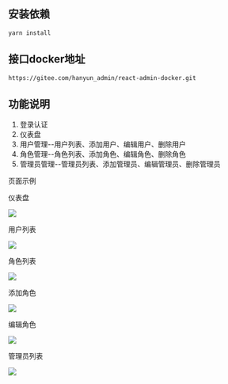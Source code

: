 ## 安装依赖

```
yarn install
```

## 接口docker地址

```
https://gitee.com/hanyun_admin/react-admin-docker.git
```



## 功能说明

1. 登录认证
2. 仪表盘
3. 用户管理--用户列表、添加用户、编辑用户、删除用户
4. 角色管理--角色列表、添加角色、编辑角色、删除角色
5. 管理员管理--管理员列表、添加管理员、编辑管理员、删除管理员

页面示例

仪表盘

![](https://gitee.com/hanyun_admin/picgo/raw/master/img/20210412095514.png)

用户列表

![](https://gitee.com/hanyun_admin/picgo/raw/master/img/20210412095538.png)

角色列表

![](https://gitee.com/hanyun_admin/picgo/raw/master/img/20210412095635.png)

添加角色

![](https://gitee.com/hanyun_admin/picgo/raw/master/img/20210412095758.png)

编辑角色



![](https://gitee.com/hanyun_admin/picgo/raw/master/img/20210412095852.png)

管理员列表

![](https://gitee.com/hanyun_admin/picgo/raw/master/img/20210412095708.png)